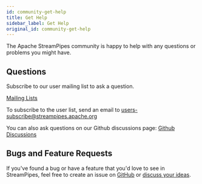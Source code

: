 ```yaml
---
id: community-get-help
title: Get Help
sidebar_label: Get Help
original_id: community-get-help
---
```


The Apache StreamPipes community is happy to help with any questions or problems you might have.

## Questions
Subscribe to our user mailing list to ask a question.

[Mailing Lists](https://streampipes.apache.org/mailinglists.html)

To subscribe to the user list, send an email to [users-subscribe@streampipes.apache.org](users-subscribe@streampipes.apache.org)

You can also ask questions on our Github discussions page:
[Github Discussions](https://github.com/apache/streampipes/discussions)

## Bugs and Feature Requests

If you've found a bug or have a feature that you'd love to see in StreamPipes, feel free to create an issue on [GitHub](https://github.com/apache/streampipes/issues)
or [discuss your ideas](https://github.com/apache/streampipes/discussions/categories/ideas).



